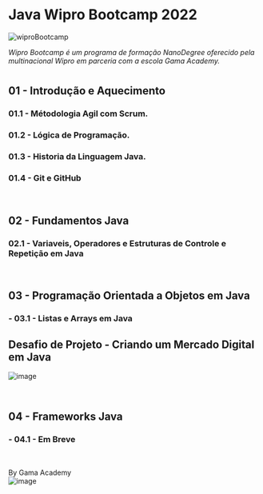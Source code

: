 # Java Wipro Bootcamp 2022

![wiproBootcamp](https://user-images.githubusercontent.com/10172471/161183714-e9718b88-2da6-4907-82d8-21c5c2e36748.png)

*Wipro Bootcamp é um programa de formação NanoDegree oferecido pela multinacional Wipro em parceria com a escola Gama Academy.*

#

## 01 - Introdução e Aquecimento
  ### 01.1 - Métodologia Agil com Scrum.
  ### 01.2 - Lógica de Programação.
  ### 01.3 - Historia da Linguagem Java.
  ### 01.4 - Git e GitHub
</br>

## 02 - Fundamentos Java
  ### 02.1 - Variaveis, Operadores e Estruturas de Controle e Repetição em Java
</br>

## 03 - Programação Orientada a Objetos em Java
### - 03.1 - Listas e Arrays em Java

## Desafio de Projeto - Criando um Mercado Digital em Java

![image](https://user-images.githubusercontent.com/10172471/161419717-58c7b625-e30c-4ac0-a5a0-0aba39b9e0be.png)

</br>

## 04 - Frameworks Java
### - 04.1 - Em Breve
</br>

By Gama Academy
</br>
![image](https://user-images.githubusercontent.com/10172471/161184424-a619d9bb-208e-4a94-913a-79156d2f1fc0.png)
